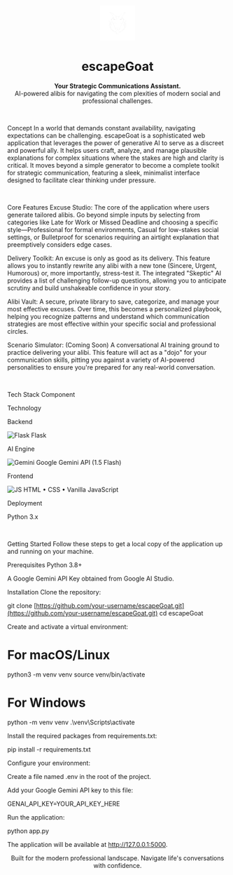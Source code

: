 <div align="center">
<br />
<img src="landing-logo.png" alt="escapeGoat Logo" width="80">
<h1 align="center">escapeGoat</h1>
<p align="center">
<strong>Your Strategic Communications Assistant.</strong>
<br />
AI-powered alibis for navigating the com plexities of modern social and professional challenges.
</p>
<br />
</div>

Concept
In a world that demands constant availability, navigating expectations can be challenging. escapeGoat is a sophisticated web application that leverages the power of generative AI to serve as a discreet and powerful ally. It helps users craft, analyze, and manage plausible explanations for complex situations where the stakes are high and clarity is critical. It moves beyond a simple generator to become a complete toolkit for strategic communication, featuring a sleek, minimalist interface designed to facilitate clear thinking under pressure.

<br>

Core Features
Excuse Studio: The core of the application where users generate tailored alibis. Go beyond simple inputs by selecting from categories like Late for Work or Missed Deadline and choosing a specific style—Professional for formal environments, Casual for low-stakes social settings, or Bulletproof for scenarios requiring an airtight explanation that preemptively considers edge cases.

Delivery Toolkit: An excuse is only as good as its delivery. This feature allows you to instantly rewrite any alibi with a new tone (Sincere, Urgent, Humorous) or, more importantly, stress-test it. The integrated "Skeptic" AI provides a list of challenging follow-up questions, allowing you to anticipate scrutiny and build unshakeable confidence in your story.

Alibi Vault: A secure, private library to save, categorize, and manage your most effective excuses. Over time, this becomes a personalized playbook, helping you recognize patterns and understand which communication strategies are most effective within your specific social and professional circles.

Scenario Simulator: (Coming Soon) A conversational AI training ground to practice delivering your alibi. This feature will act as a "dojo" for your communication skills, pitting you against a variety of AI-powered personalities to ensure you're prepared for any real-world conversation.

<br>

Tech Stack
Component

Technology

Backend

<img src="https://www.google.com/search?q=https://i.imgur.com/j2aM2sP.png" alt="Flask" width="16" /> Flask

AI Engine

<img src="https://www.google.com/search?q=https://i.imgur.com/k28V7fJ.png" alt="Gemini" width="16" /> Google Gemini API (1.5 Flash)

Frontend

<img src="https://www.google.com/search?q=https://i.imgur.com/YhPyw5b.png" alt="JS" width="16" /> HTML • CSS • Vanilla JavaScript

Deployment

Python 3.x

<br>

Getting Started
Follow these steps to get a local copy of the application up and running on your machine.

Prerequisites
Python 3.8+

A Google Gemini API Key obtained from Google AI Studio.

Installation
Clone the repository:

git clone [https://github.com/your-username/escapeGoat.git](https://github.com/your-username/escapeGoat.git)
cd escapeGoat

Create and activate a virtual environment:

# For macOS/Linux
python3 -m venv venv
source venv/bin/activate

# For Windows
python -m venv venv
.\venv\Scripts\activate

Install the required packages from requirements.txt:

pip install -r requirements.txt

Configure your environment:

Create a file named .env in the root of the project.

Add your Google Gemini API key to this file:

GENAI_API_KEY=YOUR_API_KEY_HERE

Run the application:

python app.py

The application will be available at http://127.0.0.1:5000.

<div align="center">
<p>Built for the modern professional landscape. Navigate life's conversations with confidence.</p>
</div>
